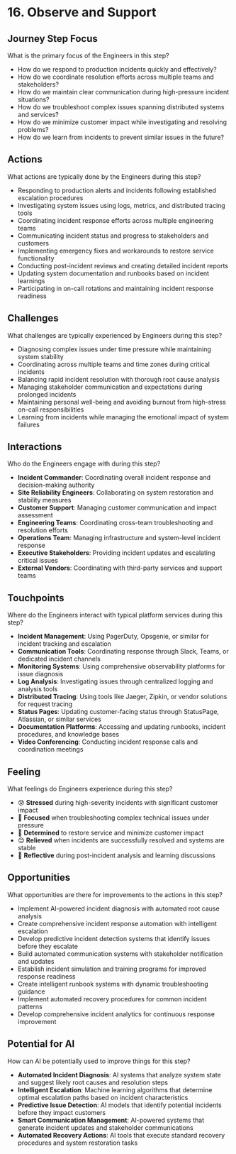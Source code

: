 # 16. Observe and Support

## Journey Step Focus

What is the primary focus of the Engineers in this step?

- How do we respond to production incidents quickly and effectively?
- How do we coordinate resolution efforts across multiple teams and stakeholders?
- How do we maintain clear communication during high-pressure incident situations?
- How do we troubleshoot complex issues spanning distributed systems and services?
- How do we minimize customer impact while investigating and resolving problems?
- How do we learn from incidents to prevent similar issues in the future?

## Actions

What actions are typically done by the Engineers during this step?

- Responding to production alerts and incidents following established escalation procedures
- Investigating system issues using logs, metrics, and distributed tracing tools
- Coordinating incident response efforts across multiple engineering teams
- Communicating incident status and progress to stakeholders and customers
- Implementing emergency fixes and workarounds to restore service functionality
- Conducting post-incident reviews and creating detailed incident reports
- Updating system documentation and runbooks based on incident learnings
- Participating in on-call rotations and maintaining incident response readiness

## Challenges

What challenges are typically experienced by Engineers during this step?

- Diagnosing complex issues under time pressure while maintaining system stability
- Coordinating across multiple teams and time zones during critical incidents
- Balancing rapid incident resolution with thorough root cause analysis
- Managing stakeholder communication and expectations during prolonged incidents
- Maintaining personal well-being and avoiding burnout from high-stress on-call responsibilities
- Learning from incidents while managing the emotional impact of system failures

## Interactions

Who do the Engineers engage with during this step?

- **Incident Commander**: Coordinating overall incident response and decision-making authority
- **Site Reliability Engineers**: Collaborating on system restoration and stability measures
- **Customer Support**: Managing customer communication and impact assessment
- **Engineering Teams**: Coordinating cross-team troubleshooting and resolution efforts
- **Operations Team**: Managing infrastructure and system-level incident response
- **Executive Stakeholders**: Providing incident updates and escalating critical issues
- **External Vendors**: Coordinating with third-party services and support teams

## Touchpoints

Where do the Engineers interact with typical platform services during this step?

- **Incident Management**: Using PagerDuty, Opsgenie, or similar for incident tracking and escalation
- **Communication Tools**: Coordinating response through Slack, Teams, or dedicated incident channels
- **Monitoring Systems**: Using comprehensive observability platforms for issue diagnosis
- **Log Analysis**: Investigating issues through centralized logging and analysis tools
- **Distributed Tracing**: Using tools like Jaeger, Zipkin, or vendor solutions for request tracing
- **Status Pages**: Updating customer-facing status through StatusPage, Atlassian, or similar services
- **Documentation Platforms**: Accessing and updating runbooks, incident procedures, and knowledge bases
- **Video Conferencing**: Conducting incident response calls and coordination meetings

## Feeling

What feelings do Engineers experience during this step?

- 😰 **Stressed** during high-severity incidents with significant customer impact
- 🎯 **Focused** when troubleshooting complex technical issues under pressure
- 💪 **Determined** to restore service and minimize customer impact
- 😊 **Relieved** when incidents are successfully resolved and systems are stable
- 🤔 **Reflective** during post-incident analysis and learning discussions

## Opportunities

What opportunities are there for improvements to the actions in this step?

- Implement AI-powered incident diagnosis with automated root cause analysis
- Create comprehensive incident response automation with intelligent escalation
- Develop predictive incident detection systems that identify issues before they escalate
- Build automated communication systems with stakeholder notification and updates
- Establish incident simulation and training programs for improved response readiness
- Create intelligent runbook systems with dynamic troubleshooting guidance
- Implement automated recovery procedures for common incident patterns
- Develop comprehensive incident analytics for continuous response improvement

## Potential for AI

How can AI be potentially used to improve things for this step?

- **Automated Incident Diagnosis**: AI systems that analyze system state and suggest likely root causes and resolution steps
- **Intelligent Escalation**: Machine learning algorithms that determine optimal escalation paths based on incident characteristics
- **Predictive Issue Detection**: AI models that identify potential incidents before they impact customers
- **Smart Communication Management**: AI-powered systems that generate incident updates and stakeholder communications
- **Automated Recovery Actions**: AI tools that execute standard recovery procedures and system restoration tasks
